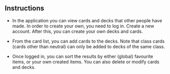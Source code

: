 ## Instructions

- In the application you can view cards and decks that other people have made. In order to create your own, you need to log in. Create a new account. After this, you can create your own decks and cards.

- From the card list, you can add cards to the decks. Note that class cards (cards other than neutral) can only be added to decks of the same class.

- Once logged in, you can sort the results by either (global) favourite items, or your own created items. You can also delete or modify cards and decks.
